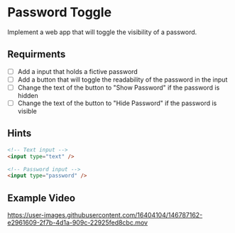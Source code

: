 # Password Toggle

Implement a web app that will toggle the visibility of a password.

## Requirments

- [ ] Add a input that holds a fictive password
- [ ] Add a button that will toggle the readability of the password in the input
- [ ] Change the text of the button to "Show Password" if the password is hidden
- [ ] Change the text of the button to "Hide Password" if the password is visible

## Hints

```html
<!-- Text input -->
<input type="text" />

<!-- Password input -->
<input type="password" />
```

## Example Video

https://user-images.githubusercontent.com/16404104/146787162-e2961609-2f7b-4d1a-909c-22925fed8cbc.mov
